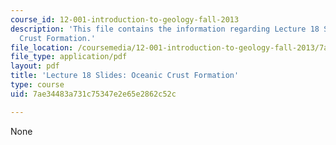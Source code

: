 ```yaml
---
course_id: 12-001-introduction-to-geology-fall-2013
description: 'This file contains the information regarding Lecture 18 Slides: Oceanic
  Crust Formation.'
file_location: /coursemedia/12-001-introduction-to-geology-fall-2013/7ae34483a731c75347e2e65e2862c52c_MIT12_001F13_Lec18Slides.pdf
file_type: application/pdf
layout: pdf
title: 'Lecture 18 Slides: Oceanic Crust Formation'
type: course
uid: 7ae34483a731c75347e2e65e2862c52c

---
```

None